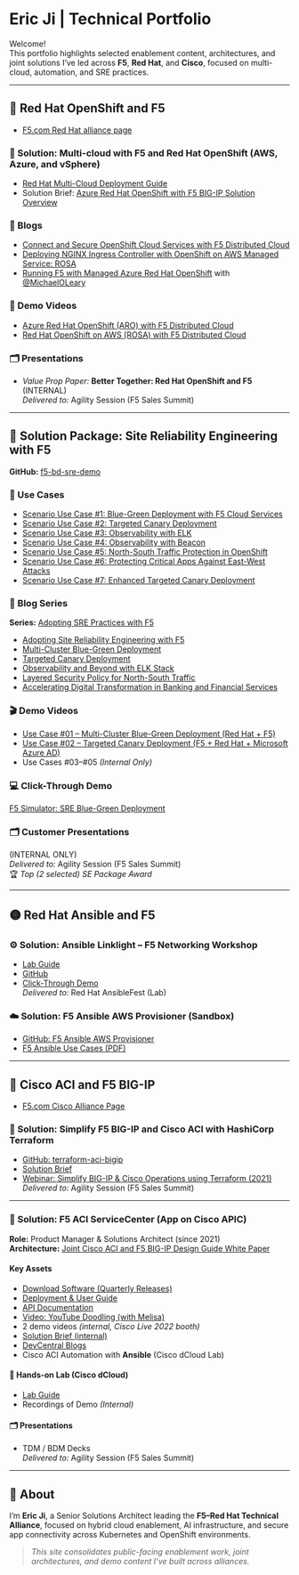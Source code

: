 # Eric Ji | Technical Portfolio

Welcome!  
This portfolio highlights selected enablement content, architectures, and joint solutions I’ve led across **F5**, **Red Hat**, and **Cisco**, focused on multi-cloud, automation, and SRE practices.

---

## 🔴 Red Hat OpenShift and F5

- [F5.com Red Hat alliance page](https://www.f5.com/partners/technology-alliances/red-hat)

### 🧩 Solution: Multi-cloud with F5 and Red Hat OpenShift (AWS, Azure, and vSphere)

- [Red Hat Multi-Cloud Deployment Guide](https://www.f5.com/pdf/solution-center/f5-redhat-multicloud-architecture.pdf)
- Solution Brief: [Azure Red Hat OpenShift with F5 BIG-IP Solution Overview](https://www.f5.com/pdf/solution-guides/easily-provision-big-ip-on-azure-red-hat-openshift.pdf)

### 🧠 Blogs
- [Connect and Secure OpenShift Cloud Services with F5 Distributed Cloud](https://community.f5.com/t5/technical-articles/connect-and-secure-openshift-cloud-services-with-f5-distributed/ta-p/293330)
- [Deploying NGINX Ingress Controller with OpenShift on AWS Managed Service: ROSA](https://community.f5.com/t5/technical-articles/deploying-nginx-ingress-controller-with-openshift-on-aws-managed/ta-p/291023)
- [Running F5 with Managed Azure Red Hat OpenShift](https://community.f5.com/t5/technical-articles/running-f5-with-managed-azure-redhat-openshift/ta-p/291157) with [@MichaelOLeary](https://community.f5.com/t5/user/viewprofilepage/user-id/242856)

### 🎥 Demo Videos
- [Azure Red Hat OpenShift (ARO) with F5 Distributed Cloud](https://www.youtube.com/watch?v=PmESqS48wPM)
- [Red Hat OpenShift on AWS (ROSA) with F5 Distributed Cloud](https://www.youtube.com/watch?v=3W_9BMaC63Y)

### 🗂 Presentations
- *Value Prop Paper:* **Better Together: Red Hat OpenShift and F5** (INTERNAL)  
  *Delivered to:* Agility Session (F5 Sales Summit)

---

## 🔧 Solution Package: Site Reliability Engineering with F5

**GitHub:** [f5-bd-sre-demo](https://github.com/f5devcentral/f5-bd-sre-demo)

### 🔹 Use Cases
- [Scenario Use Case #1: Blue-Green Deployment with F5 Cloud Services](https://github.com/f5devcentral/f5-bd-sre-demo/blob/master/sre-usecases/02-blue-green-deployment/README.md)
- [Scenario Use Case #2: Targeted Canary Deployment](https://github.com/f5devcentral/f5-bd-sre-demo/blob/master/sre-usecases/01-targeted-canary/README.md)
- [Scenario Use Case #3: Observability with ELK](https://github.com/f5devcentral/f5-bd-sre-demo/blob/master/sre-usecases/03-observability-for-targeted-canary-with-ELK%20/README.md)
- [Scenario Use Case #4: Observability with Beacon](https://github.com/f5devcentral/f5-bd-sre-demo/blob/master/sre-usecases/04-observability-for-code-to-customer-with-Beacon/README.md)
- [Scenario Use Case #5: North-South Traffic Protection in OpenShift](https://github.com/f5devcentral/f5-bd-sre-demo/blob/master/sre-usecases/05-north_south_protection/README.md)
- [Scenario Use Case #6: Protecting Critical Apps Against East-West Attacks](https://github.com/f5devcentral/f5-bd-sre-demo/blob/master/sre-usecases/06-east_west_attack/README.md)
- [Scenario Use Case #7: Enhanced Targeted Canary Deployment](https://github.com/f5devcentral/f5-bd-sre-demo/blob/master/sre-usecases/07-enhanced_targeted_canary/README.md)

### 🧠 Blog Series
**Series:** [Adopting SRE Practices with F5](https://community.f5.com/t5/tag/series-adopting-sre-practices-with-f5/tg-p/board-id/TechnicalArticles)

- [Adopting Site Reliability Engineering with F5](https://community.f5.com/t5/technical-articles/adopting-site-reliability-engineering-with-f5/ta-p/291057)
- [Multi-Cluster Blue-Green Deployment](https://community.f5.com/t5/technical-articles/adopting-sre-practices-with-f5-multi-cluster-blue-green/ta-p/291051)
- [Targeted Canary Deployment](https://community.f5.com/t5/technical-articles/adopting-sre-practices-with-f5-targeted-canary-deployment/ta-p/291046)
- [Observability and Beyond with ELK Stack](https://community.f5.com/t5/technical-articles/adopting-sre-practices-with-f5-observability-and-beyond-with-elk/ta-p/291043)
- [Layered Security Policy for North-South Traffic](https://community.f5.com/t5/technical-articles/adopting-sre-practices-with-f5-layered-security-policy-for-north/ta-p/284890)
- [Accelerating Digital Transformation in Banking and Financial Services](https://community.f5.com/t5/technical-articles/accelerating-digital-transformation-in-banking-and-financial/ta-p/291026)

### 🎬 Demo Videos
- [Use Case #01 – Multi-Cluster Blue-Green Deployment (Red Hat + F5)](https://youtu.be/I1y7BxWR9s0)
- [Use Case #02 – Targeted Canary Deployment (F5 + Red Hat + Microsoft Azure AD)](https://youtu.be/Li5_gBAIMQQ)
- Use Cases #03–#05 *(Internal Only)*

### 💻 Click-Through Demo
[F5 Simulator: SRE Blue-Green Deployment](https://simulator.f5.com/s/sre-blue-green)

### 🗂 Customer Presentations
(INTERNAL ONLY)  
*Delivered to:* Agility Session (F5 Sales Summit)  
🏆 *Top (2 selected) SE Package Award*

---

## 🟡 Red Hat Ansible and F5

### ⚙️ Solution: Ansible Linklight – F5 Networking Workshop
- [Lab Guide](https://dlt-solutions-jboss.github.io/ansibleWorkshops/exercises/ansible_f5/)
- [GitHub](https://github.com/DLT-Solutions-JBoss/ansibleWorkshops)
- [Click-Through Demo](https://simulator.f5.com/s/ansible-tower)  
  *Delivered to:* Red Hat AnsibleFest (Lab)

### ☁️ Solution: F5 Ansible AWS Provisioner (Sandbox)
- [GitHub: F5 Ansible AWS Provisioner](https://github.com/f5alliances/f5_provisioner)
- [F5 Ansible Use Cases (PDF)](https://readthedocs.org/projects/f5-ansible-use-cases/downloads/pdf/latest/)

---

## 🔵 Cisco ACI and F5 BIG-IP

- [F5.com Cisco Alliance Page](https://www.f5.com/partners/technology-alliances/cisco)

### 🧱 Solution: Simplify F5 BIG-IP and Cisco ACI with HashiCorp Terraform
- [GitHub: terraform-aci-bigip](https://github.com/f5devcentral/terraform-aci-bigip)
- [Solution Brief](https://www.cisco.com/c/en/us/solutions/collateral/data-center-virtualization/application-centric-infrastructure/big-ip-aci-so.pdf)
- [Webinar: Simplify BIG-IP & Cisco Operations using Terraform (2021)](https://www.youtube.com/watch?v=StsQqtxFFCk)  
  *Delivered to:* Agility Session (F5 Sales Summit)

---

### 🧩 Solution: F5 ACI ServiceCenter (App on Cisco APIC)

**Role:** Product Manager & Solutions Architect (since 2021)  
**Architecture:** [Joint Cisco ACI and F5 BIG-IP Design Guide White Paper](https://www.cisco.com/c/en/us/solutions/collateral/data-center-virtualization/application-centric-infrastructure/white-paper-c11-743890.html)

#### Key Assets
- [Download Software (Quarterly Releases)](https://dcappcenter.cisco.com/f5-aci-servicecenter.html)
- [Deployment & User Guide](https://clouddocs.f5.com/f5-aci-servicecenter/latest/)
- [API Documentation](https://clouddocs.f5.com/f5-aci-servicecenter/latest/rest_api.html)
- [Video: YouTube Doodling (with Melisa)](https://youtu.be/C3Lrf9MmEb4)
- 2 demo videos *(internal, Cisco Live 2022 booth)*  
- [Solution Brief (internal)](https://f5.sharepoint.com/:b:/r/sites/Strategy/Business%20Development/Shared%20Documents/Strategic%20Alliances/Cisco/Cisco%20ACI/F5%20-%20ACI-ServiceCenter-Solution-Brief%20v2.pdf?csf=1&web=1&e=YlQ3HJ)
- [DevCentral Blogs](https://devcentral.f5.com/s/seriesarticlelist?id=aBy1T000000H5KwSAK)
- Cisco ACI Automation with **Ansible** (Cisco dCloud Lab)

#### 🧪 Hands-on Lab (Cisco dCloud)
- [Lab Guide](https://dcloud-docs.cisco.com/c/r/dcloud-docs/sites/en_us/DCV/cisco_aci_with_f5_servicecenter_lab_v3/b_aci_with_f5_servicecenter_v3.html?dc=rtp)
- Recordings of Demo *(Internal)*

#### 🗂 Presentations
- TDM / BDM Decks  
  *Delivered to:* Agility Session (F5 Sales Summit)

---

## 🧭 About
I’m **Eric Ji**, a Senior Solutions Architect leading the **F5–Red Hat Technical Alliance**, focused on hybrid cloud enablement, AI infrastructure, and secure app connectivity across Kubernetes and OpenShift environments.

> *This site consolidates public-facing enablement work, joint architectures, and demo content I’ve built across alliances.*
